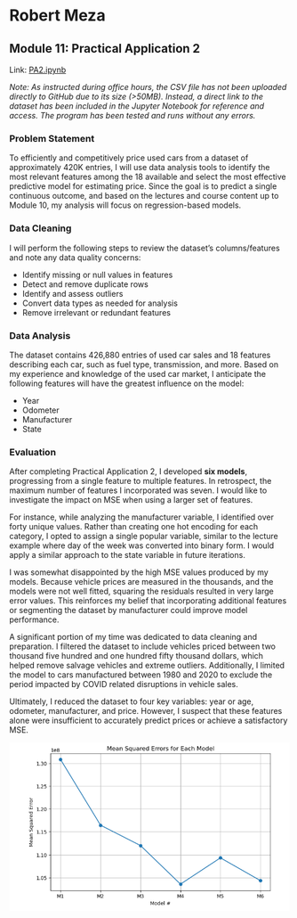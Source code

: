 # Robert Meza
## Module 11: Practical Application 2

Link: [PA2.ipynb](PA2.ipynb)

_Note: As instructed during office hours, the CSV file has not been uploaded directly to GitHub due to its size (>50MB). Instead, a direct link to the dataset has been included in the Jupyter Notebook for reference and access. The program has been tested and runs without any errors._

### Problem Statement

To efficiently and competitively price used cars from a dataset of approximately 420K entries, I will use data analysis tools to identify the most relevant features among the 18 available and select the most effective predictive model for estimating price. Since the goal is to predict a single continuous outcome, and based on the lectures and course content up to Module 10, my analysis will focus on regression-based models.

### Data Cleaning

I will perform the following steps to review the dataset’s columns/features and note any data quality concerns:
- Identify missing or null values in features
- Detect and remove duplicate rows
- Identify and assess outliers
- Convert data types as needed for analysis
- Remove irrelevant or redundant features

### Data Analysis

The dataset contains 426,880 entries of used car sales and 18 features describing each car, such as fuel type, transmission, and more. Based on my experience and knowledge of the used car market, I anticipate the following features will have the greatest influence on the model:
- Year
- Odometer
- Manufacturer
- State

### Evaluation

After completing Practical Application 2, I developed **six models**, progressing from a single feature to multiple features. In retrospect, the maximum number of features I incorporated was seven. I would like to investigate the impact on MSE when using a larger set of features.

For instance, while analyzing the manufacturer variable, I identified over forty unique values. Rather than creating one hot encoding for each category, I opted to assign a single popular variable, similar to the lecture example where day of the week was converted into binary form. I would apply a similar approach to the state variable in future iterations.

I was somewhat disappointed by the high MSE values produced by my models. Because vehicle prices are measured in the thousands, and the models were not well fitted, squaring the residuals resulted in very large error values. This reinforces my belief that incorporating additional features or segmenting the dataset by manufacturer could 
improve model performance.

A significant portion of my time was dedicated to data cleaning and preparation. I filtered the dataset to include vehicles priced between two thousand five hundred and one hundred fifty thousand dollars, which helped remove salvage vehicles and extreme outliers. Additionally, I limited the model to cars manufactured between 1980 and 2020 to exclude the period impacted by COVID related disruptions in vehicle sales.

Ultimately, I reduced the dataset to four key variables: year or age, odometer, manufacturer, and price. However, I suspect that these features alone were insufficient to accurately predict prices or achieve a satisfactory MSE.

![MSE Summary](mse_summary.png)





